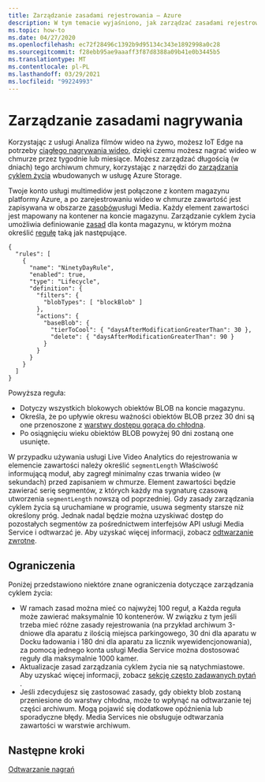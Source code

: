 ```yaml
---
title: Zarządzanie zasadami rejestrowania — Azure
description: W tym temacie wyjaśniono, jak zarządzać zasadami rejestrowania.
ms.topic: how-to
ms.date: 04/27/2020
ms.openlocfilehash: ec72f28496c1392b9d95134c343e1892998a0c28
ms.sourcegitcommit: f28ebb95ae9aaaff3f87d8388a09b41e0b3445b5
ms.translationtype: MT
ms.contentlocale: pl-PL
ms.lasthandoff: 03/29/2021
ms.locfileid: "99224993"
---
```

# <a name="manage-recording-policy"></a>Zarządzanie zasadami nagrywania

Korzystając z usługi Analiza filmów wideo na żywo, możesz IoT Edge na potrzeby [ciągłego nagrywania wideo](continuous-video-recording-concept.md), dzięki czemu możesz nagrać wideo w chmurze przez tygodnie lub miesiące. Możesz zarządzać długością (w dniach) tego archiwum chmury, korzystając z narzędzi do [zarządzania cyklem życia](../../storage/blobs/storage-lifecycle-management-concepts.md?tabs=azure-portal) wbudowanych w usługę Azure Storage.  

Twoje konto usługi multimediów jest połączone z kontem magazynu platformy Azure, a po zarejestrowaniu wideo w chmurze zawartość jest zapisywana w obszarze [zasobów](../latest/assets-concept.md)usługi Media. Każdy element zawartości jest mapowany na kontener na koncie magazynu. Zarządzanie cyklem życia umożliwia definiowanie [zasad](../../storage/blobs/storage-lifecycle-management-concepts.md?tabs=azure-portal#policy) dla konta magazynu, w którym można określić [regułę](../../storage/blobs/storage-lifecycle-management-concepts.md?tabs=azure-portal#rules) taką jak następujące.

```
{
  "rules": [
    {
      "name": "NinetyDayRule",
      "enabled": true,
      "type": "Lifecycle",
      "definition": {
        "filters": {
          "blobTypes": [ "blockBlob" ]
        },
        "actions": {
          "baseBlob": {
            "tierToCool": { "daysAfterModificationGreaterThan": 30 },
            "delete": { "daysAfterModificationGreaterThan": 90 }
          }
        }
      }
    }
  ]
}
```

Powyższa reguła:

* Dotyczy wszystkich blokowych obiektów BLOB na koncie magazynu.
* Określa, że po upływie okresu ważności obiektów BLOB przez 30 dni są one przenoszone z [warstwy dostępu gorąca do chłodna](../../storage/blobs/storage-blob-storage-tiers.md?tabs=azure-portal).
* Po osiągnięciu wieku obiektów BLOB powyżej 90 dni zostaną one usunięte.

W przypadku używania usługi Live Video Analytics do rejestrowania w elemencie zawartości należy określić `segmentLength` Właściwość informującą moduł, aby zagregł minimalny czas trwania wideo (w sekundach) przed zapisaniem w chmurze. Element zawartości będzie zawierać serię segmentów, z których każdy ma sygnaturę czasową utworzenia `segmentLength` nowszą od poprzedniej. Gdy zasady zarządzania cyklem życia są uruchamiane w programie, usuwa segmenty starsze niż określony próg. Jednak nadal będzie można uzyskiwać dostęp do pozostałych segmentów za pośrednictwem interfejsów API usługi Media Service i odtwarzać je. Aby uzyskać więcej informacji, zobacz [odtwarzanie zwrotne](playback-recordings-how-to.md). 

## <a name="limitations"></a>Ograniczenia

Poniżej przedstawiono niektóre znane ograniczenia dotyczące zarządzania cyklem życia:

* W ramach zasad można mieć co najwyżej 100 reguł, a Każda reguła może zawierać maksymalnie 10 kontenerów. W związku z tym jeśli trzeba mieć różne zasady rejestrowania (na przykład archiwum 3-dniowe dla aparatu z ilością miejsca parkingowego, 30 dni dla aparatu w Docku ładowania i 180 dni dla aparatu za licznik wyewidencjonowania), za pomocą jednego konta usługi Media Service można dostosować reguły dla maksymalnie 1000 kamer.
* Aktualizacje zasad zarządzania cyklem życia nie są natychmiastowe. Aby uzyskać więcej informacji, zobacz [sekcję często zadawanych pytań](../../storage/blobs/storage-lifecycle-management-concepts.md?tabs=azure-portal#faq) .
* Jeśli zdecydujesz się zastosować zasady, gdy obiekty blob zostaną przeniesione do warstwy chłodna, może to wpłynąć na odtwarzanie tej części archiwum. Mogą pojawić się dodatkowe opóźnienia lub sporadyczne błędy. Media Services nie obsługuje odtwarzania zawartości w warstwie archiwum.

## <a name="next-steps"></a>Następne kroki

[Odtwarzanie nagrań](playback-recordings-how-to.md)
